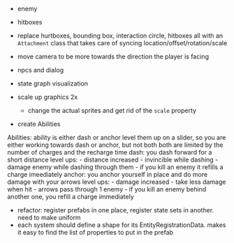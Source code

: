 - enemy

- hitboxes

- replace hurtboxes, bounding box, interaction circle, hitboxes all with an `Attachment` class that takes care of syncing location/offset/rotation/scale

- move camera to be more towards the direction the player is facing

- npcs and dialog

- state graph visualization

- scale up graphics 2x
  - change the actual sprites and get rid of the `scale` property

- create Abilities

Abilities:
  ability is either dash or anchor
  level them up on a slider, so you are either working towards dash or anchor, but not both
  both are limited by the number of charges and the recharge time
  dash:
    you dash forward for a short distance
    level ups:
      - distance increased
      - invincible while dashing
      - damage enemy while dashing through them
      - if you kill an enemy it refills a charge imeediately
  anchor:
    you anchor yourself in place and do more damage with your arrows
    level ups:
      - damage increased
      - take less damage when hit
      - arrows pass through 1 enemy
      - if you kill an enemy behind another one, you refill a charge immediately

- refactor: register prefabs in one place, register state sets in another. need to make uniform
- each system should define a shape for its EntityRegistrationData. makes it easy to find the list of properties to put in the prefab
